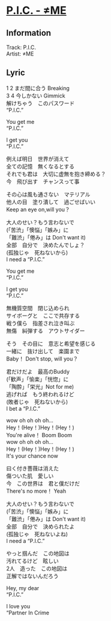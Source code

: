 # [P.I.C. - ≠ME](https://j-lyric.net/artist/a0609a3/l052c0a.html)  
## Information  
Track: P.I.C.  
Artist: ≠ME  
## Lyric  
1 2 まだ間に合う Breaking  
3 4 今しかない Gimmick  
解けちゃう　このパスワード  
“P.I.C.”  
  
You get me  
“P.I.C.”  
  
I get you  
“P.I.C.”  
  
例えば明日　世界が消えて  
全ての記憶　無くなるとする  
それでも君は　大切に虚無を抱き締める？  
今　飛び出す　チャンスって事  
  
その心は風も通さない　マテリアル  
他人の目　塗り潰して　過ごせばいい  
Keep an eye on,will you？  
  
大人のせい？もう言わないで  
(「苦渋」「懊悩」「嫉み」に  
「難渋」「倦み」は Don't want it)  
全部　自分で　決めたんでしょ？  
(孤独じゃ　死ねないから)  
I need a “P.I.C.”  
  
You get me  
“P.I.C.”  
  
I get you  
“P.I.C.”  
  
無機質空間　閉じ込められ  
サイボーグと　ここで共存する  
戦う僕ら　指差され泣き叫ぶ  
無傷　糾弾する　アウトサイダー  
  
そう　その目に　意志と希望を感じる  
一緒に　抜け出して　楽園まで  
Baby！ Don't stop, will you？  
  
君だけだよ　最高のBuddy  
(「歓声」「愉楽」「恍惚」に  
「陶酔」「栄光」Not for me)  
逃げれば　もう終われるけど  
(敗者じゃ　死ねないから)  
I bet a “P.I.C.”  
  
wow oh oh oh oh...  
Hey！(Hey！)Hey！(Hey！)  
You're alive！ Boom Boom  
wow oh oh oh oh...  
Hey！(Hey！)Hey！(Hey！)  
It's your chance now  
  
曰く付き薔薇は消えた  
傷ついた肌　愛しい  
今　この世界は　君と僕だけだ  
There's no more！ Yeah  
  
大人のせい？もう言わないで  
(「苦渋」「懊悩」「嫉み」に  
「難渋」「倦み」は Don't want it)  
全部　自分で　決められたよ  
(孤独じゃ　死ねないよね)  
I need a “P.I.C.”  
  
やっと掴んだ　この地図は  
汚れてるけど　眩しい  
2人　造った　この地図は  
正解ではないんだろう  
  
Hey, my dear  
“P.I.C.”  
  
I love you  
“Partner In Crime  
  
